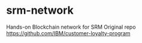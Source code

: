# srm-network
Hands-on Blockchain network for SRM
Original repo https://github.com/IBM/customer-loyalty-program
